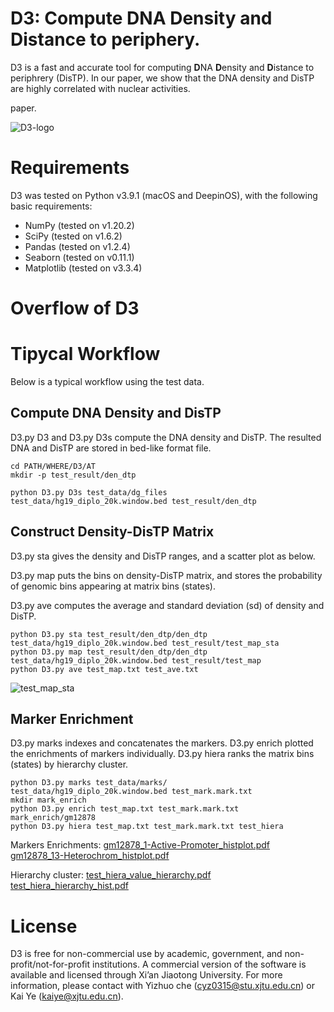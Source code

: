 # D3: Compute DNA Density and Distance to periphery.
D3 is a fast and accurate tool for computing **D**NA **D**ensity and **D**istance to periphrery (DisTP). In our paper, we show that the DNA density and DisTP are highly correlated with nuclear activities. 

paper.

![D3-logo](https://user-images.githubusercontent.com/37327473/133361303-b0526de0-b8d8-429a-a61d-260cd74e2111.png)

# Requirements
D3 was tested on Python v3.9.1 (macOS and DeepinOS), with the following basic requirements:

 * NumPy (tested on v1.20.2)
 * SciPy (tested on v1.6.2)
 * Pandas (tested on v1.2.4)
 * Seaborn (tested on v0.11.1)
 * Matplotlib (tested on v3.3.4)
 
# Overflow of D3
 
#  Tipycal Workflow
Below is a typical workflow using the test data.
## Compute DNA Density and DisTP
D3.py D3 and D3.py D3s compute the DNA density and DisTP. The resulted DNA and DisTP are stored in bed-like format file.
  ```
  cd PATH/WHERE/D3/AT
  mkdir -p test_result/den_dtp
  
  python D3.py D3s test_data/dg_files test_data/hg19_diplo_20k.window.bed test_result/den_dtp
  ```
## Construct Density-DisTP Matrix
D3.py sta gives the density and DisTP ranges, and a scatter plot as below.

D3.py map puts the bins on density-DisTP matrix, and stores the probability of genomic bins appearing at matrix bins (states).

D3.py ave computes the average and standard deviation (sd) of density and DisTP.
  ```
  python D3.py sta test_result/den_dtp/den_dtp test_data/hg19_diplo_20k.window.bed test_result/test_map_sta
  python D3.py map test_result/den_dtp/den_dtp test_data/hg19_diplo_20k.window.bed test_result/test_map
  python D3.py ave test_map.txt test_ave.txt
  ```
 ![test_map_sta](https://user-images.githubusercontent.com/37327473/133371032-8a9061b8-c91f-4b9b-a143-a850fcafa32f.png)

## Marker Enrichment
D3.py marks indexes and concatenates the markers.
D3.py enrich plotted the enrichments of markers individually.
D3.py hiera ranks the matrix bins (states) by hierarchy cluster.
```
python D3.py marks test_data/marks/ test_data/hg19_diplo_20k.window.bed test_mark.mark.txt
mkdir mark_enrich
python D3.py enrich test_map.txt test_mark.mark.txt mark_enrich/gm12878
python D3.py hiera test_map.txt test_mark.mark.txt test_hiera
```
Markers Enrichments:
[gm12878_1-Active-Promoter_histplot.pdf](https://github.com/cyz0315/D3/files/7166776/gm12878_1-Active-Promoter_histplot.pdf)
[gm12878_13-Heterochrom_histplot.pdf](https://github.com/cyz0315/D3/files/7166777/gm12878_13-Heterochrom_histplot.pdf)

Hierarchy cluster:
[test_hiera_value_hierarchy.pdf](https://github.com/cyz0315/D3/files/7166779/test_hiera_value_hierarchy.pdf)
[test_hiera_hierarchy_hist.pdf](https://github.com/cyz0315/D3/files/7166780/test_hiera_hierarchy_hist.pdf)


# License
D3 is free for non-commercial use by academic, government, and non-profit/not-for-profit institutions. A commercial version of the software is available and licensed through Xi’an Jiaotong University. For more information, please contact with Yizhuo che (cyz0315@stu.xjtu.edu.cn) or Kai Ye (kaiye@xjtu.edu.cn).
